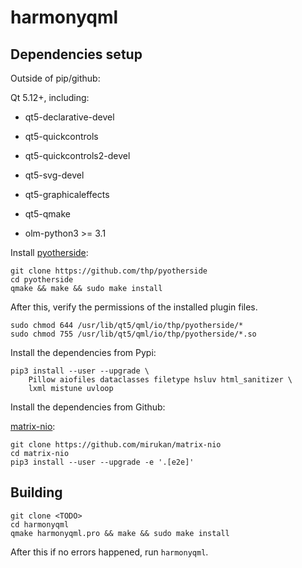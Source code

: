 # harmonyqml

## Dependencies setup

Outside of pip/github:

Qt 5.12+, including:
- qt5-declarative-devel
- qt5-quickcontrols
- qt5-quickcontrols2-devel
- qt5-svg-devel
- qt5-graphicaleffects
- qt5-qmake

- olm-python3 >= 3.1

Install [pyotherside](https://github.com/thp/pyotherside):

    git clone https://github.com/thp/pyotherside
    cd pyotherside
    qmake && make && sudo make install

After this, verify the permissions of the installed plugin files.

    sudo chmod 644 /usr/lib/qt5/qml/io/thp/pyotherside/*
    sudo chmod 755 /usr/lib/qt5/qml/io/thp/pyotherside/*.so

Install the dependencies from Pypi:

    pip3 install --user --upgrade \
        Pillow aiofiles dataclasses filetype hsluv html_sanitizer \
        lxml mistune uvloop

Install the dependencies from Github:

[matrix-nio](https://github.com/mirukan/matrix-nio):

    git clone https://github.com/mirukan/matrix-nio
    cd matrix-nio
    pip3 install --user --upgrade -e '.[e2e]'

## Building

    git clone <TODO>
    cd harmonyqml
    qmake harmonyqml.pro && make && sudo make install

After this if no errors happened, run `harmonyqml`.
